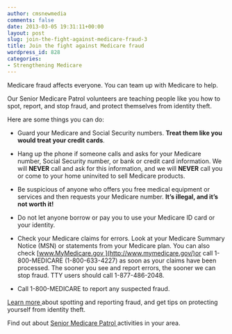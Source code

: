 ```yaml
---
author: cmsnewmedia
comments: false
date: 2013-03-05 19:31:11+00:00
layout: post
slug: join-the-fight-against-medicare-fraud-3
title: Join the fight against Medicare fraud
wordpress_id: 828
categories:
- Strengthening Medicare
---
```


Medicare fraud affects everyone. You can team up with Medicare to help.

Our Senior Medicare Patrol volunteers are teaching people like you how to spot, report, and stop fraud, and protect themselves from identity theft.

Here are some things you can do:



	
  * Guard your Medicare and Social Security numbers. **Treat them like you would treat your credit cards**.

	
  * Hang up the phone if someone calls and asks for your Medicare number, Social Security number, or bank or credit card information. We will **NEVER** call and ask for this information, and we will **NEVER** call you or come to your home uninvited to sell Medicare products.

	
  * Be suspicious of anyone who offers you free medical equipment or services and then requests your Medicare number. **It’s illegal, and it’s not worth it!**

	
  * Do not let anyone borrow or pay you to use your Medicare ID card or your identity.

	
  * Check your Medicare claims for errors. Look at your Medicare Summary Notice (MSN) or statements from your Medicare plan. You can also check [www.MyMedicare.gov ](http://www.mymedicare.gov/)or call 1-800-MEDICARE (1-800-633-4227) as soon as your claims have been processed. The sooner you see and report errors, the sooner we can stop fraud. TTY users should call 1-877-486-2048.

	
  * Call 1-800-MEDICARE to report any suspected fraud.


[Learn more ](http://www.stopmedicarefraud.gov/)about spotting and reporting fraud, and get tips on protecting yourself from identity theft.

Find out about [Senior Medicare Patrol ](http://www.smpresource.org/)activities in your area.
